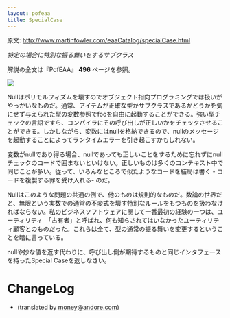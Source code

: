 ```yaml
---
layout: pofeaa
title: SpecialCase
---
```


原文: http://www.martinfowler.com/eaaCatalog/specialCase.html

*特定の場合に特別な振る舞いをするサブクラス*

解説の全文は『PofEAA』 **496** ページを参照。

![](http:./img/specialCaseSketch.gif)

Nullはポリモルフィズムを壊すのでオブジェクト指向プログラミングでは扱いがやっかいなものだ。通常、アイテムが正確な型かサブクラスであるかどうかを気にせず与えられた型の変数参照でfooを自由に起動することができる。強い型チェックの言語ですら、コンパイラにその呼び出しが正しいかをチェックさせることができる。しかしながら、変数にはnullを格納できるので、nullのメッセージを起動することによってランタイムエラーを引き起こすかもしれない。

変数がnullであり得る場合、nullであっても正しいことをするために忘れずにnullチェックのコードで囲まないといけない。正しいものは多くのコンテキスト中で同じことが多い。従って、いろんなところで似たようなコードを結局は書く - コードを複製する罪を受け入れる- のだ。

Nullはこのような問題の共通の例で、他のものは規則的なものだ。数論の世界だと、無限という実数での通常の不変式を壊す特別なルールをもつものを扱わなければならない。私のビジネスソフトウェアに関して一番最初の経験の一つは、ユーティリティ　「占有者」と呼ばれ、何も知らされてはいなかったユーティリティ顧客とのものだった。これらは全て、型の通常の振る舞いを変更するということを暗に言っている。

nullや妙な値を返す代わりに、呼び出し側が期待するものと同じインタフェースを持ったSpecial Caseを返しなさい。

# ChangeLog
- (translated by money@andore.com)
